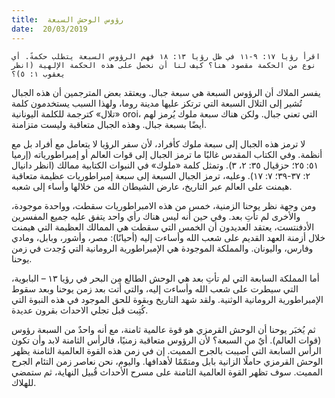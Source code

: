 ```yaml
---
title:  رؤوس الوحش السبعة
date:  20/03/2019
---
```


`اقرأ رؤيا ١٧: ٩-١١ في ظل رؤيا ١٣: ١٨ فهم الرؤوس السبعة يتطلب حكمةً. أي نوع من الحكمة مقصود هنا؟ كيف لنا أن نحصل على هذه الحكمة الإلهية (انظر يعقوب ١: ٥)؟`

يفسر الملاك أن الرؤوس السبعة هي سبعة جبال. ويعتقد بعض المترجمين أن هذه الجبال تُشير إلى التلال السبعة التي ترتكز عليها مدينة روما، ولهذا السبب يستخدمون كلمة «تلال» كترجمة للكلمة اليونانية oroi، التي تعني جبال. ولكن هناك سبعة ملوك يُرمز لهم أيضًا بسبعة جبال. وهذه الجبال متعاقبة وليست متزامنة.

لا ترمز هذه الجبال إلى سبعة ملوك كأفراد، لأن سفر الرؤيا لا يتعامل مع أفراد بل مع أنظمة. وفي الكتاب المقدس غالبًا ما ترمز الجبال إلى قوات العالم أو إمبراطورياته (إرميا ٥١: ٢٥؛ حزقيال ٣٥: ٢، ٣). وتمثل كلمة «ملوك» في النبوات الكتابية ممالك (انظر دانيال ٢: ٣٧-٣٩؛ ٧: ١٧). وعليه، ترمز الجبال السبعة إلى سبعة إمبراطوريات عظيمة متعاقبة هيمنت على العالم عبر التاريخ، عارض الشيطان الله من خلالها وأساء إلى شعبه.

ومن وجهة نظر يوحنا الزمنية، خمس من هذه الامبراطوريات سقطت، وواحدة موجودة، والأخرى لم تأتِ بعد. وفي حين أنه ليس هناك رأي واحد يتفق عليه جميع المفسرين الأدفنتست، يعتقد العديدون أن الخمس التي سقطت هي الممالك العظيمة التي هيمنت خلال أزمنة العهد القديم على شعب الله وأساءت إليه (أحيانًا): مصر، وأشور، وبابل، ومادي وفارس، واليونان. والمملكة الموجودة هي الإمبراطورية الرومانية التي وُجدت في زمن يوحنا.

أما المملكة السابعة التي لم تأتِ بعد هي الوحش الطالع مِن البحر في رؤيا ١٣ – البابوية، التي سيطرت على شعب الله وأساءت إليه، والتي أتت بعد زمن يوحنا وبعد سقوط الإمبراطورية الرومانية الوثنية. ولقد شهد التاريخ وبقوة للحق الموجود في هذه النبوة التي كُتِبت قبل تجلي الاحداث بقرون عديدة.

ثم يُخبَر يوحنا أن الوحش القرمزي هو قوة عالمية ثامنة، مع أنه واحدٌ من السبعة رؤوس (قوات العالم). أيٌ من السبعة؟ لأن الرؤوس متعاقبة زمنيًا، فالرأس الثامنة لابد وأن تكون الرأس السابعة التي أصيبت بالجرح المميت. إن في زمن هذه القوة العالمية الثامنة يظهر الوحش القرمزي حاملًا الزانية بابل ومتمّمًا لأهدافها. واليوم، نحن نعاصر زمن التئام الجرح المميت. سوف تظهر القوة العالمية الثامنة على مسرح الأحداث قُبيل النهاية، ثم ستمضي للهلاك.